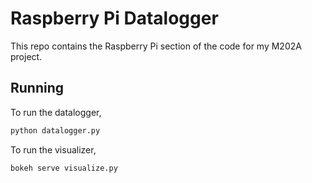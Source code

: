 # Raspberry Pi Datalogger

This repo contains the Raspberry Pi section of the code for my M202A project.

## Running

To run the datalogger,

```bash
python datalogger.py
```

To run the visualizer,

```bash
bokeh serve visualize.py
```
